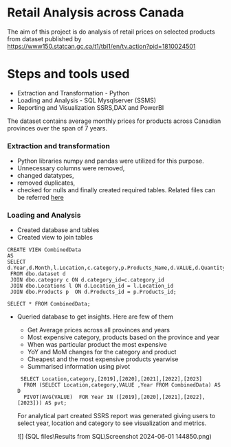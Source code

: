 # Retail Analysis across Canada
The aim of this project is do analysis of retail prices on selected products from dataset  published by https://www150.statcan.gc.ca/t1/tbl1/en/tv.action?pid=1810024501

# Steps and tools used
- Extraction and Transformation - Python
- Loading and Analysis - SQL Mysqlserver  (SSMS)
- Reporting and Visualization SSRS,DAX and PowerBI

The dataset contains average monthly prices for products across Canadian provinces over the span of 7 years. 

### Extraction and transformation

- Python libraries numpy and pandas were utilized for this purpose.
- Unnecessary columns were removed,
-  changed datatypes,
-  removed duplicates,
- checked for nulls and finally created required tables.
 Related files can be referred [here](https://github.com/RimpleDabas/RetailsAnalysis/tree/main/Jupyter%20notebooks)

### Loading and Analysis
- Created database and tables
- Created view to join tables 
~~~ 
CREATE VIEW CombinedData 
AS
SELECT d.Year,d.Month,l.Location,c.category,p.Products_Name,d.VALUE,d.Quantity
 FROM dbo.dataset d
 JOIN dbo.category c ON d.category_id=c.category_id  
 JOIN dbo.Locations l ON d.Location_id = l.Location_id
 JOIN dbo.Products p  ON d.Products_id = p.Products_id;

SELECT * FROM CombinedData;
~~~
- Queried database to get insights. Here are few of them 
  - Get Average prices across all provinces and years
  - Most expensive category, products based on the province and year
  - When was particular product the most expensive
  - YoY and MoM changes for the category and product
  - Cheapest and the most expensive products yearwise
  - Summarised information using pivot 
  ~~~
   SELECT Location,category,[2019],[2020],[2021],[2022],[2023]
    FROM (SELECT Location,category,VALUE ,Year FROM CombinedData) AS D
    PIVOT(AVG(VALUE)  FOR Year IN ([2019],[2020],[2021],[2022],[2023])) AS pvt; 
    ~~~

  For analytical part created SSRS report was generated giving users to select year, location and category to see visualization and metrics.

   ![] (SQL files\Results from SQL\Screenshot 2024-06-01 144850.png)





